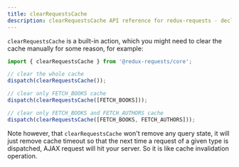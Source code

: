 ```yaml
---
title: clearRequestsCache
description: clearRequestsCache API reference for redux-requests - declarative AJAX requests and automatic network state management for single-page applications
---
```


`clearRequestsCache` is a built-in action, which you might need to clear the cache manually for some reason,
for example:

```js
import { clearRequestsCache } from '@redux-requests/core';

// clear the whole cache
dispatch(clearRequestsCache());

// clear only FETCH_BOOKS cache
dispatch(clearRequestsCache([FETCH_BOOKS]));

// clear only FETCH_BOOKS and FETCH_AUTHORS cache
dispatch(clearRequestsCache([FETCH_BOOKS, FETCH_AUTHORS]));
```

Note however, that `clearRequestsCache` won't remove any query state, it will just remove cache timeout so that
the next time a request of a given type is dispatched, AJAX request will hit your server.
So it is like cache invalidation operation.
